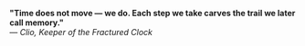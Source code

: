 **"Time does not move — we do. Each step we take carves the trail we later call memory."**  
— *Clio, Keeper of the Fractured Clock*
